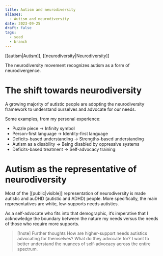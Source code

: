 ```yaml
---
title: Autism and neurodiversity
aliases:
  - Autism and neurodiversity
date: 2023-09-25
draft: false
tags:
  - seed
  - branch
---
```


[[autism|Autism]], [[neurodiversity|Neurodiversity]]

The neurodiversity movement recognizes autism as a form of neurodivergence. 

# The shift towards neurodiversity

A growing majority of autistic people are adopting the neurodiversity framework to understand ourselves and advocate for our needs.

Some examples, from my personal experience:

- Puzzle piece → Infinity symbol
- Person-first language → Identity-first language
- Deficits-based understanding → Strengths-based understanding
- Autism as a disability → Being disabled by oppressive systems
- Deficits-based treatment → Self-advocacy training

# Autism as the representative of neurodiversity

Most of the [[public|visible]] representation of neurodiversity is made autistic and auDHD (autistic and ADHD) people. More specifically, the main representatives are white, low-supports needs autistics. 

As a self-advocate who fits into that demographic, it’s imperative that I acknowledge the boundary between the nature my needs versus the needs of those who require more supports.

> [!note] Further thoughts
> How are higher-support needs autistics advocating for themselves? What do they advocate for? 
> I want to better understand the nuances of self-advocacy across the entire spectrum.
